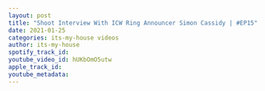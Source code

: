 ```yaml
---
layout: post
title: "Shoot Interview With ICW Ring Announcer Simon Cassidy | #EP15"
date: 2021-01-25
categories: its-my-house videos
author: its-my-house
spotify_track_id: 
youtube_video_id: hUKbOmO5utw
apple_track_id: 
youtube_metadata: 
---
```

